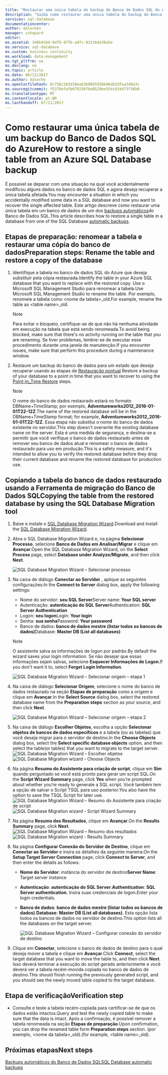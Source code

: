 ```yaml
---
title: "Restaurar uma única tabela do backup do Banco de Dados SQL do Azure | Microsoft Docs"
description: "Saiba como restaurar uma única tabela do backup do Banco de Dados SQL do Azure."
services: sql-database
documentationcenter: 
author: dalechen
manager: cshepard
editor: 
ms.assetid: 340b41bd-9df8-47fb-adfc-03216de38a5e
ms.service: sql-database
ms.custom: business continuity
ms.workload: data-management
ms.tgt_pltfrm: na
ms.devlang: na
ms.topic: article
ms.date: 06/13/2017
ms.author: daleche
ms.openlocfilehash: 8c750c503d10ea63b9665958b96db2dfea3d9a3c
ms.sourcegitcommit: f537befafb079256fba0529ee554c034d73f36b0
ms.translationtype: MT
ms.contentlocale: pt-BR
ms.lasthandoff: 07/11/2017
---
```

# <a name="how-to-restore-a-single-table-from-an-azure-sql-database-backup"></a><span data-ttu-id="12eac-103">Como restaurar uma única tabela de um backup do Banco de Dados SQL do Azure</span><span class="sxs-lookup"><span data-stu-id="12eac-103">How to restore a single table from an Azure SQL Database backup</span></span>
<span data-ttu-id="12eac-104">É possível se deparar com uma situação na qual você acidentalmente modificou alguns dados no banco de dados SQL e agora deseja recuperar a única tabela afetada.</span><span class="sxs-lookup"><span data-stu-id="12eac-104">You may encounter a situation in which you accidentally modified some data in a SQL database and now you want to recover the single affected table.</span></span> <span data-ttu-id="12eac-105">Este artigo descreve como restaurar uma única tabela em um banco de dados de um dos [backups automáticos](sql-database-automated-backups.md)do Banco de Dados SQL.</span><span class="sxs-lookup"><span data-stu-id="12eac-105">This article describes how to restore a single table in a database from one of the SQL Database [automatic backups](sql-database-automated-backups.md).</span></span>

## <a name="preparation-steps-rename-the-table-and-restore-a-copy-of-the-database"></a><span data-ttu-id="12eac-106">Etapas de preparação: renomear a tabela e restaurar uma cópia do banco de dados</span><span class="sxs-lookup"><span data-stu-id="12eac-106">Preparation steps: Rename the table and restore a copy of the database</span></span>
1. <span data-ttu-id="12eac-107">Identifique a tabela no banco de dados SQL do Azure que deseja substituir pela cópia restaurada.</span><span class="sxs-lookup"><span data-stu-id="12eac-107">Identify the table in your Azure SQL database that you want to replace with the restored copy.</span></span> <span data-ttu-id="12eac-108">Use o Microsoft SQL Management Studio para renomear a tabela.</span><span class="sxs-lookup"><span data-stu-id="12eac-108">Use Microsoft SQL Management Studio to rename the table.</span></span> <span data-ttu-id="12eac-109">Por exemplo, renomeie a tabela como &lt;nome da tabela&gt;_old.</span><span class="sxs-lookup"><span data-stu-id="12eac-109">For example, rename the table as &lt;table name&gt;_old.</span></span>
   
   > [!NOTE]
   > <span data-ttu-id="12eac-110">Para evitar o bloqueio, certifique-se de que não há nenhuma atividade em execução na tabela que está sendo renomeada.</span><span class="sxs-lookup"><span data-stu-id="12eac-110">To avoid being blocked, make sure that there's no activity running on the table that you are renaming.</span></span> <span data-ttu-id="12eac-111">Se tiver problemas, lembre-se de executar esse procedimento durante uma janela de manutenção.</span><span class="sxs-lookup"><span data-stu-id="12eac-111">If you encounter issues, make sure that perform this procedure during a maintenance window.</span></span>
   >

2. <span data-ttu-id="12eac-112">Restaure um backup do banco de dados para um estado que deseja recuperar usando as etapas de [Restauração pontual](sql-database-recovery-using-backups.md#point-in-time-restore).</span><span class="sxs-lookup"><span data-stu-id="12eac-112">Restore a backup of your database to a point in time that you want to recover to using the [Point-In_Time Restore](sql-database-recovery-using-backups.md#point-in-time-restore) steps.</span></span>
   
   > [!NOTE]
   > <span data-ttu-id="12eac-113">O nome do banco de dados restaurado estará no formato DBName+TimeStamp; por exemplo, **Adventureworks2012_2016-01-01T22-12Z**.</span><span class="sxs-lookup"><span data-stu-id="12eac-113">The name of the restored database will be in the DBName+TimeStamp format; for example, **Adventureworks2012_2016-01-01T22-12Z**.</span></span> <span data-ttu-id="12eac-114">Essa etapa não substitui o nome do banco de dados existente no servidor.</span><span class="sxs-lookup"><span data-stu-id="12eac-114">This step doesn't overwrite the existing database name on the server.</span></span> <span data-ttu-id="12eac-115">Esta é uma medida de segurança, e destina-se a permitir que você verifique o banco de dados restaurado antes de remover seu banco de dados atual e renomear o banco de dados restaurado para uso em produção.</span><span class="sxs-lookup"><span data-stu-id="12eac-115">This is a safety measure, and it's intended to allow you to verify the restored database before they drop their current database and rename the restored database for production use.</span></span>
   
## <a name="copying-the-table-from-the-restored-database-by-using-the-sql-database-migration-tool"></a><span data-ttu-id="12eac-116">Copiando a tabela do banco de dados restaurado usando a Ferramenta de migração do Banco de Dados SQL</span><span class="sxs-lookup"><span data-stu-id="12eac-116">Copying the table from the restored database by using the SQL Database Migration tool</span></span>

1. <span data-ttu-id="12eac-117">Baixe e instale o [SQL Database Migration Wizard](https://sqlazuremw.codeplex.com).</span><span class="sxs-lookup"><span data-stu-id="12eac-117">Download and install the [SQL Database Migration Wizard](https://sqlazuremw.codeplex.com).</span></span>
2. <span data-ttu-id="12eac-118">Abra o SQL Database Migration Wizard e, na página **Selecionar Processo**, selecione **Banco de Dados em Analisar/Migrar** e clique em **Avançar**.</span><span class="sxs-lookup"><span data-stu-id="12eac-118">Open the SQL Database Migration Wizard, on the **Select Process** page, select **Database under Analyze/Migrate**, and then click **Next**.</span></span>

   ![SQL Database Migration Wizard – Selecionar processo](./media/sql-database-cloud-migrate-restore-single-table-azure-backup/1.png)

3. <span data-ttu-id="12eac-120">Na caixa de diálogo **Conectar ao Servidor** , aplique as seguintes configurações:</span><span class="sxs-lookup"><span data-stu-id="12eac-120">In the **Connect to Server** dialog box, apply the following settings:</span></span>

   * <span data-ttu-id="12eac-121">Nome do servidor: **seu SQL Server**</span><span class="sxs-lookup"><span data-stu-id="12eac-121">Server name: **Your SQL server**</span></span>
   * <span data-ttu-id="12eac-122">Autenticação: **autenticação do SQL Server**</span><span class="sxs-lookup"><span data-stu-id="12eac-122">Authentication: **SQL Server Authentication**</span></span>
   * <span data-ttu-id="12eac-123">Logon: **seu logon**</span><span class="sxs-lookup"><span data-stu-id="12eac-123">Login: **Your login**</span></span>
   * <span data-ttu-id="12eac-124">Senha: **sua senha**</span><span class="sxs-lookup"><span data-stu-id="12eac-124">Password: **Your password**</span></span>
   * <span data-ttu-id="12eac-125">Banco de dados: **banco de dados mestre (listar todos os bancos de dados)**</span><span class="sxs-lookup"><span data-stu-id="12eac-125">Database: **Master DB (List all databases)**</span></span>
   
   > [!NOTE]
   > <span data-ttu-id="12eac-126">O assistente salva as informações de logon por padrão.</span><span class="sxs-lookup"><span data-stu-id="12eac-126">By default the wizard saves your login information.</span></span> <span data-ttu-id="12eac-127">Se não desejar que essas informações sejam salvas, selecione **Esquecer Informações de Logon**.</span><span class="sxs-lookup"><span data-stu-id="12eac-127">If you don't want it to, select **Forget Login Information**.</span></span>
   >
   
     ![SQL Database Migration Wizard – Selecionar origem – etapa 1](./media/sql-database-cloud-migrate-restore-single-table-azure-backup/2.png)
4. <span data-ttu-id="12eac-129">Na caixa de diálogo **Selecionar Origem**, selecione o nome do banco de dados restaurado na seção **Etapas de preparação** como a origem e clique em **Avançar**.</span><span class="sxs-lookup"><span data-stu-id="12eac-129">In the **Select Source** dialog box, select the restored database name from the **Preparation steps** section as your source, and then click **Next**.</span></span>
   
    ![SQL Database Migration Wizard – Selecionar origem – etapa 2](./media/sql-database-cloud-migrate-restore-single-table-azure-backup/3.png)
5. <span data-ttu-id="12eac-131">Na caixa de diálogo **Escolher Objetos**, escolha a opção **Selecionar objetos de bancos de dados específicos** e a tabela (ou as tabelas) que você deseja migrar para o servidor de destino.</span><span class="sxs-lookup"><span data-stu-id="12eac-131">In the **Choose Objects** dialog box, select the **Select specific database objects** option, and then select the table(or tables) that you want to migrate to the target server.</span></span>
   <span data-ttu-id="12eac-132">![SQL Database Migration Wizard – Escolher objetos](./media/sql-database-cloud-migrate-restore-single-table-azure-backup/4.png)</span><span class="sxs-lookup"><span data-stu-id="12eac-132">![SQL Database Migration wizard - Choose Objects](./media/sql-database-cloud-migrate-restore-single-table-azure-backup/4.png)</span></span>
6. <span data-ttu-id="12eac-133">Na página **Resumo do Assistente para criação de script**, clique em **Sim** quando perguntado se você está pronto para gerar um script SQL.</span><span class="sxs-lookup"><span data-stu-id="12eac-133">On the **Script Wizard Summary** page, click **Yes** when you’re prompted about whether you’re ready to generate a SQL script.</span></span> <span data-ttu-id="12eac-134">Você também tem a opção de salvar o Script TSQL para uso posterior.</span><span class="sxs-lookup"><span data-stu-id="12eac-134">You also have the option to save the TSQL Script for later use.</span></span>
   <span data-ttu-id="12eac-135">![SQL Database Migration Wizard – Resumo do Assistente para criação de script](./media/sql-database-cloud-migrate-restore-single-table-azure-backup/5.png)</span><span class="sxs-lookup"><span data-stu-id="12eac-135">![SQL Database Migration wizard - Script Wizard Summary](./media/sql-database-cloud-migrate-restore-single-table-azure-backup/5.png)</span></span>
7. <span data-ttu-id="12eac-136">Na página **Resumo dos Resultados**, clique em **Avançar**.</span><span class="sxs-lookup"><span data-stu-id="12eac-136">On the **Results Summary** page, click **Next**.</span></span>
   <span data-ttu-id="12eac-137">![SQL Database Migration Wizard – Resumo dos resultados](./media/sql-database-cloud-migrate-restore-single-table-azure-backup/6.png)</span><span class="sxs-lookup"><span data-stu-id="12eac-137">![SQL Database Migration wizard - Results Summary](./media/sql-database-cloud-migrate-restore-single-table-azure-backup/6.png)</span></span>
8. <span data-ttu-id="12eac-138">Na página **Configurar Conexão do Servidor de Destino**, clique em **Conectar ao Servidor** e insira os detalhes da seguinte maneira:</span><span class="sxs-lookup"><span data-stu-id="12eac-138">On the **Setup Target Server Connection** page, click **Connect to Server**, and then enter the details as follows:</span></span>
   
   * <span data-ttu-id="12eac-139">**Nome do Servidor**: instância do servidor de destino</span><span class="sxs-lookup"><span data-stu-id="12eac-139">**Server Name**: Target server instance</span></span>
   * <span data-ttu-id="12eac-140">**Autenticação**: **autenticação do SQL Server**.</span><span class="sxs-lookup"><span data-stu-id="12eac-140">**Authentication**: **SQL Server authentication**.</span></span> <span data-ttu-id="12eac-141">Insira suas credenciais de logon.</span><span class="sxs-lookup"><span data-stu-id="12eac-141">Enter your login credentials.</span></span>
   * <span data-ttu-id="12eac-142">**Banco de dados**: **banco de dados mestre (listar todos os bancos de dados)**.</span><span class="sxs-lookup"><span data-stu-id="12eac-142">**Database**: **Master DB (List all databases)**.</span></span> <span data-ttu-id="12eac-143">Esta opção lista todos os bancos de dados no servidor de destino.</span><span class="sxs-lookup"><span data-stu-id="12eac-143">This option lists all the databases on the target server.</span></span>
     
     ![SQL Database Migration Wizard – Configurar conexão do servidor de destino](./media/sql-database-cloud-migrate-restore-single-table-azure-backup/7.png)
9. <span data-ttu-id="12eac-145">Clique em **Conectar**, selecione o banco de dados de destino para o qual deseja mover a tabela e clique em **Avançar**.</span><span class="sxs-lookup"><span data-stu-id="12eac-145">Click **Connect**, select the target database that you want to move the table to, and then click **Next**.</span></span> <span data-ttu-id="12eac-146">Isso deverá terminar a execução do script gerado anteriormente e você deverá ver a tabela recém-movida copiada no banco de dados de destino.</span><span class="sxs-lookup"><span data-stu-id="12eac-146">This should finish running the previously generated script, and you should see the newly moved table copied to the target database.</span></span>

## <a name="verification-step"></a><span data-ttu-id="12eac-147">Etapa de verificação</span><span class="sxs-lookup"><span data-stu-id="12eac-147">Verification step</span></span>

- <span data-ttu-id="12eac-148">Consulte e teste a tabela recém-copiada para certificar-se de que os dados estão intactos.</span><span class="sxs-lookup"><span data-stu-id="12eac-148">Query and test the newly copied table to make sure that the data is intact.</span></span> <span data-ttu-id="12eac-149">Após a confirmação, é possível remover a tabela renomeada na seção **Etapas de preparação**.</span><span class="sxs-lookup"><span data-stu-id="12eac-149">Upon confirmation, you can drop the renamed table form **Preparation steps** section.</span></span> <span data-ttu-id="12eac-150">(por exemplo, &lt;nome da tabela&gt;_old).</span><span class="sxs-lookup"><span data-stu-id="12eac-150">(for example, &lt;table name&gt;_old).</span></span>

## <a name="next-steps"></a><span data-ttu-id="12eac-151">Próximas etapas</span><span class="sxs-lookup"><span data-stu-id="12eac-151">Next steps</span></span>
[<span data-ttu-id="12eac-152">Backups automáticos do Banco de Dados SQL</span><span class="sxs-lookup"><span data-stu-id="12eac-152">SQL Database automatic backups</span></span>](sql-database-automated-backups.md)

